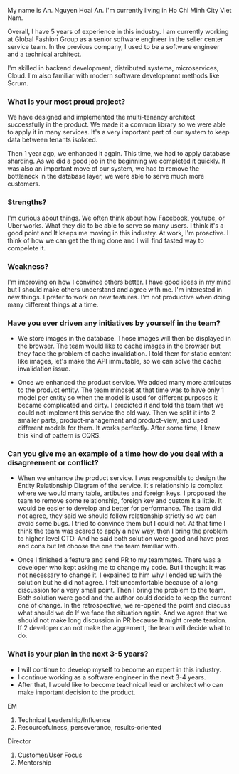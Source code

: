 My name is An. Nguyen Hoai An. I'm currently living in Ho Chi Minh City Viet Nam.

Overall, I have 5 years of experience in this industry.
I am currently working at Global Fashion Group as a senior software engineer in the seller center service team.
In the previous company, I used to be a software engineer and a technical architect.

I'm skilled in backend development, distributed systems, microservices, Cloud.
I'm also familiar with modern software development methods like Scrum.

### What is your most proud project?

We have designed and implemented the multi-tenancy architect successfully in the product. 
We made it a common library so we were able to apply it in many services. 
It's a very important part of our system to keep data between tenants isolated.

Then 1 year ago, we enhanced it again. This time, we had to apply database sharding. As we did a good job in the beginning we completed it quickly. 
It was also an important move of our system, we had to remove the bottleneck in the database layer, we were able to serve much more customers.

### Strengths?
I'm curious about things. We often think about how Facebook, youtube, or Uber works. What they did to be able to serve so many users. 
I think it's a good point and It keeps me moving in this industry.
At work, I'm proactive. I think of how we can get the thing done and I will find fasted way to compelete it.

### Weakness?
I'm improving on how I convince others better. I have good ideas in my mind but I should make others understand and agree with me.
I'm interested in new things. I prefer to work on new features.
I'm not productive when doing many different things at a time.

### Have you ever driven any initiatives by yourself in the team?

- We store images in the database. Those images will then be displayed in the browser.
The team would like to cache images in the browser but they face the problem of cache invalidation. 
I told them for static content like images, let's make the API immutable, so we can solve the cache invalidation issue.

- Once we enhanced the product service. We added many more attributes to the product entity. 
The team mindset at that time was to have only 1 model per entity so when the model is used for different purposes it became complicated and dirty.
I predicted it and told the team that we could not implement this service the old way. Then we split it into 2 smaller parts, product-management and product-view, and used different models for them.
It works perfectly. After some time, I knew this kind of pattern is CQRS.

### Can you give me an example of a time how do you deal with a disagreement or conflict?
- When we enhance the product service. I was responsible to design the Entity Relationship Diagram of the service. 
It's relationship is complex where we would many table, artibutes and foreign keys. I proposed the team to remove some relationship, foreign key and custom it a little. 
It would be easier to develop and better for performance. The team did not agree, they said we should follow relationship strictly so we can avoid some bugs. 
I tried to convince them but I could not. At that time I think the team was scared to apply a new way, then I bring the problem to higher level CTO. 
And he said both solution were good and have pros and cons but let choose the one the team familiar with.

- Once I finished a feature and send PR to my teammates. There was a developer who kept asking me to change my code. 
But I thought it was not necessary to change it. I expained to him why I ended up with the solution but he did not agree. 
I felt uncomfortable because of a long discussion for a very small point. Then I bring the problem to the team. Both solution were good and the author could decide to keep the current one of change.
In the retrospective, we re-opened the point and discuss what should we do If we face the situation again. And we agree that we should not make long discussion in PR because It might create tension.
If 2 developer can not make the aggrement, the team will decide what to do.
 

### What is your plan in the next 3-5 years?

- I will continue to develop myself to become an expert in this industry.
- I continue working as a software engineer in the next 3-4 years. 
- After that, I would like to become teachnical lead or architect who can make important decision to the product.


EM
1. Technical Leadership/Influence
2. Resourcefulness, perseverance, results-oriented

Director
1. Customer/User Focus
2. Mentorship


